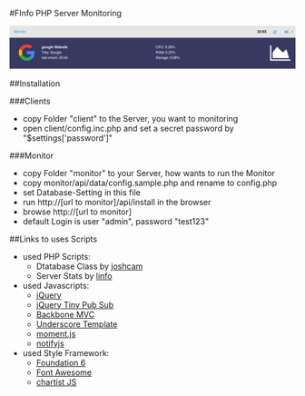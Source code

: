 #FInfo PHP Server Monitoring

![Screnshot](screenshot.png)

##Installation

###Clients
- copy Folder "client" to the Server, you want to monitoring
- open client/config.inc.php and set a secret password by "$settings['password']"

###Monitor
- copy Folder "monitor" to your Server, how wants to run the Monitor
- copy monitor/api/data/config.sample.php and rename to config.php
- set Database-Setting in this file
- run http://[url to monitor]/api/install in the browser
- browse http://[url to monitor]
- default Login is user "admin", password "test123"

##Links to uses Scripts
- used PHP Scripts:
    - Dtatabase Class by [joshcam](http://github.com/joshcam/PHP-MySQLi-Database-Class)
    - Server Stats by [linfo](https://github.com/jrgp/linfo)
- used Javascripts:
    - [jQuery](https://jquery.com/)
    - [jQuery Tiny Pub Sub](https://github.com/cowboy/jquery-tiny-pubsub)
    - [Backbone MVC](http://backbonejs.org/)
    - [Underscore Template](http://underscorejs.org/)
    - [moment.js](http://momentjs.com/)
    - [notifyjs](https://notifyjs.com/)
- used Style Framework:
    - [Foundation 6](http://foundation.zurb.com/)
    - [Font Awesome](https://fortawesome.github.io/Font-Awesome/)
    - [chartist JS](https://gionkunz.github.io/chartist-js/)